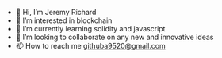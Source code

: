- 👋 Hi, I’m Jeremy Richard
- 👀 I’m interested in blockchain
- 🌱 I’m currently learning solidity and javascript
- 💞️ I’m looking to collaborate on any new and innovative ideas 
- 📫 How to reach me githuba9520@gmail.com

<!---
githubarj/githubarj is a ✨ special ✨ repository because its `README.md` (this file) appears on your GitHub profile.
You can click the Preview link to take a look at your changes.
--->
